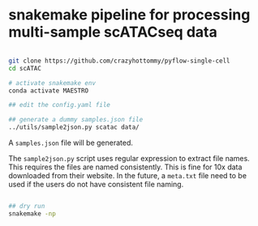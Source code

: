 # snakemake pipeline for processing multi-sample scATACseq data


```bash

git clone https://github.com/crazyhottommy/pyflow-single-cell
cd scATAC

# activate snakemake env
conda activate MAESTRO

## edit the config.yaml file

## generate a dummy samples.json file
../utils/sample2json.py scatac data/

```

A `samples.json` file will be generated.  


The `sample2json.py` script uses regular expression to extract file names. This requires
the files are named consistently. This is fine for 10x data downloaded from their website. In the future, a `meta.txt` file need to be used if the users do not have consistent file naming.

```bash

## dry run
snakemake -np

```